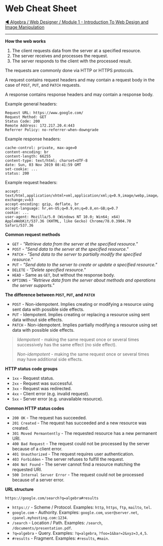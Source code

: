 # Web Cheat Sheet

[:arrow_backward: Algebra / Web Designer / Module 1 - Introduction To Web Design and Image Manipulation](./)

---

**How the web works**

1. The client requests data from the server at a specified resource.
2. The server receives and processes the request.
3. The server responds to the client with the processed result.

The requests are commonly done via HTTP or HTTPS protocols.

A request contains request headers and may contain a request body in the case of `POST`, `PUT`, and `PATCH` requests.

A response contains response headers and may contain a response body.

Example general headers:

```
Request URL: https://www.google.com/
Request Method: GET
Status Code: 200 
Remote Address: 172.217.20.4:443
Referrer Policy: no-referrer-when-downgrade
```

Example response headers:

```
cache-control: private, max-age=0
content-encoding: br
content-length: 66255
content-type: text/html; charset=UTF-8
date: Sun, 03 Nov 2019 08:41:59 GMT
set-cookie: ...
status: 200
```

Example request headers:

```
accept: text/html,application/xhtml+xml,application/xml;q=0.9,image/webp,image/apng,*/*;q=0.8,application/signed-exchange;v=b3
accept-encoding: gzip, deflate, br
accept-language: hr,en-US;q=0.9,en;q=0.8,en-GB;q=0.7
cookie: ...
user-agent: Mozilla/5.0 (Windows NT 10.0; Win64; x64) AppleWebKit/537.36 (KHTML, like Gecko) Chrome/78.0.3904.70 Safari/537.36
```

**Common request methods**

* `GET` - _"Retrieve data from the server at the specified resource."_
* `POST` - _"Send data to the server at the specified resource."_
* `PATCH` - _"Send data to the server to partially modify the specified resource."_
* `PUT` - _"Send data to the server to create or update a specified resource."_
* `DELETE` - _"Delete specified resource."_
* `HEAD` - Same as `GET`, but without the response body.
* `OPTIONS` - _"Retrieve data from the server about methods and operations the server supports."_

**The difference between `POST`, `PUT`, and `PATCH`**

* `POST` - Non-idempotent. Implies creating or modifying a resource using sent data with possible side effects.
* `PUT` - Idempotent. Implies creating or replacing a resource using sent data without side effects.
* `PATCH` - Non-idempotent. Implies partially modifying a resource using set data with possible side effects.

> _Idempotent_ - making the same request once or several times successively has the same effect (no side effect).
>
> _Non-idempotent_ - making the same request once or several times may have additional side effects.

**HTTP status code groups**

* `1xx` - Request status.
* `2xx` - Request was successful.
* `3xx` - Request was redirected.
* `4xx` - Client error (e.g. invalid request).
* `5xx` - Server error (e.g. unavailable resource).

**Common HTTP status codes**

* `200 OK` - The request has succeeded.
* `201 Created` - The request has succeeded and a new resource was created.
* `301 Moved Permantently` - The requested resource has a new permanent URI.
* `400 Bad Request` - The request could not be processed by the server because of a client error.
* `401 Unauthorized` - The request requires user authentication.
* `403 Forbidden` - The server refuses to fulfill the request.
* `404 Not Found` - The server cannot find a resource matching the requested URI.
* `500 Internal Server Error` - The request could not be processed because of a server error.

**URL structure**

`https://google.com/search?q=algebra#results`

* `https://` - Scheme / Protocol. Examples: `http`, `https`, `ftp`, `mailto`, `tel`.
* `google.com` - Authority. Examples: `google.com`, `user@server.net`, `cpanel.myhosting.com:1234`.
* `/search` - Location / Path. Examples: `/search`, `/documents/presentation.pdf`.
* `?q=algebra` - Query. Examples: `?q=algebra`, `?foo=1&bar=2&xyz=3,4,5`.
* `#results` - Fragment. Examples: `#results`, `#main`.
